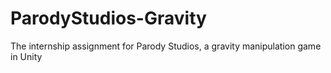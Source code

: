 # ParodyStudios-Gravity
The internship assignment for Parody Studios, a gravity manipulation game in Unity
